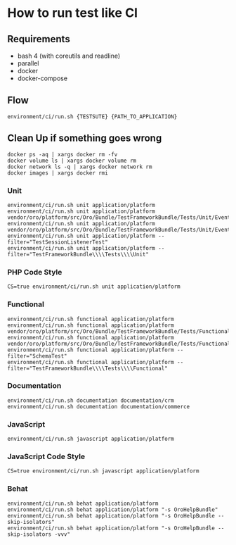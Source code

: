 # How to run test like CI

## Requirements

- bash 4 (with coreutils and readline)
- parallel
- docker
- docker-compose

## Flow

```
environment/ci/run.sh {TESTSUTE} {PATH_TO_APPLICATION}
```

## Clean Up if something goes wrong
```
docker ps -aq | xargs docker rm -fv
docker volume ls | xargs docker volume rm
docker network ls -q | xargs docker network rm
docker images | xargs docker rmi
```

### Unit

```
environment/ci/run.sh unit application/platform
environment/ci/run.sh unit application/platform vendor/oro/platform/src/Oro/Bundle/TestFrameworkBundle/Tests/Unit/EventListener
environment/ci/run.sh unit application/platform vendor/oro/platform/src/Oro/Bundle/TestFrameworkBundle/Tests/Unit/EventListener/TestSessionListenerTest.php
environment/ci/run.sh unit application/platform --filter="TestSessionListenerTest"
environment/ci/run.sh unit application/platform --filter="TestFrameworkBundle\\\\Tests\\\\Unit"
```

### PHP Code Style

```
CS=true environment/ci/run.sh unit application/platform
```

### Functional

```
environment/ci/run.sh functional application/platform
environment/ci/run.sh functional application/platform vendor/oro/platform/src/Oro/Bundle/TestFrameworkBundle/Tests/Functional
environment/ci/run.sh functional application/platform vendor/oro/platform/src/Oro/Bundle/TestFrameworkBundle/Tests/Functional/SchemaTest.php
environment/ci/run.sh functional application/platform --filter="SchemaTest"
environment/ci/run.sh functional application/platform --filter="TestFrameworkBundle\\\\Tests\\\\Functional"
```

### Documentation

```
environment/ci/run.sh documentation documentation/crm
environment/ci/run.sh documentation documentation/commerce
```

### JavaScript

```
environment/ci/run.sh javascript application/platform
```

### JavaScript Code Style

```
CS=true environment/ci/run.sh javascript application/platform
```

### Behat

```
environment/ci/run.sh behat application/platform
environment/ci/run.sh behat application/platform "-s OroHelpBundle"
environment/ci/run.sh behat application/platform "-s OroHelpBundle --skip-isolators"
environment/ci/run.sh behat application/platform "-s OroHelpBundle --skip-isolators -vvv"
```
